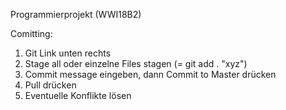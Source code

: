 Programmierprojekt (WWI18B2)

Comitting:

1) Git Link unten rechts
2) Stage all oder einzelne Files stagen (= git add . "xyz")
3) Commit message eingeben, dann Commit to Master drücken
4) Pull drücken
5) Eventuelle Konflikte lösen
